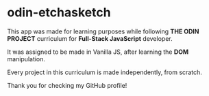 # odin-etchasketch

This app was made for learning purposes while following **THE ODIN PROJECT** curriculum for **Full-Stack JavaScript** developer.

It was assigned to be made in Vanilla JS, after learning the **DOM** manipulation.

Every project in this curriculum is made independently, from scratch.

Thank you for checking my GitHub profile!